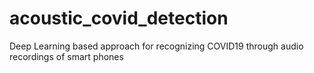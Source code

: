 # acoustic_covid_detection
Deep Learning based approach for recognizing COVID19 through audio recordings of smart phones
